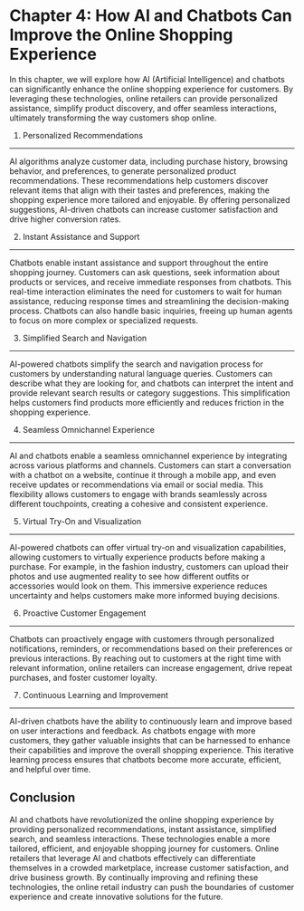 Chapter 4: How AI and Chatbots Can Improve the Online Shopping Experience
=========================================================================

In this chapter, we will explore how AI (Artificial Intelligence) and chatbots can significantly enhance the online shopping experience for customers. By leveraging these technologies, online retailers can provide personalized assistance, simplify product discovery, and offer seamless interactions, ultimately transforming the way customers shop online.

1. Personalized Recommendations
-------------------------------

AI algorithms analyze customer data, including purchase history, browsing behavior, and preferences, to generate personalized product recommendations. These recommendations help customers discover relevant items that align with their tastes and preferences, making the shopping experience more tailored and enjoyable. By offering personalized suggestions, AI-driven chatbots can increase customer satisfaction and drive higher conversion rates.

2. Instant Assistance and Support
---------------------------------

Chatbots enable instant assistance and support throughout the entire shopping journey. Customers can ask questions, seek information about products or services, and receive immediate responses from chatbots. This real-time interaction eliminates the need for customers to wait for human assistance, reducing response times and streamlining the decision-making process. Chatbots can also handle basic inquiries, freeing up human agents to focus on more complex or specialized requests.

3. Simplified Search and Navigation
-----------------------------------

AI-powered chatbots simplify the search and navigation process for customers by understanding natural language queries. Customers can describe what they are looking for, and chatbots can interpret the intent and provide relevant search results or category suggestions. This simplification helps customers find products more efficiently and reduces friction in the shopping experience.

4. Seamless Omnichannel Experience
----------------------------------

AI and chatbots enable a seamless omnichannel experience by integrating across various platforms and channels. Customers can start a conversation with a chatbot on a website, continue it through a mobile app, and even receive updates or recommendations via email or social media. This flexibility allows customers to engage with brands seamlessly across different touchpoints, creating a cohesive and consistent experience.

5. Virtual Try-On and Visualization
-----------------------------------

AI-powered chatbots can offer virtual try-on and visualization capabilities, allowing customers to virtually experience products before making a purchase. For example, in the fashion industry, customers can upload their photos and use augmented reality to see how different outfits or accessories would look on them. This immersive experience reduces uncertainty and helps customers make more informed buying decisions.

6. Proactive Customer Engagement
--------------------------------

Chatbots can proactively engage with customers through personalized notifications, reminders, or recommendations based on their preferences or previous interactions. By reaching out to customers at the right time with relevant information, online retailers can increase engagement, drive repeat purchases, and foster customer loyalty.

7. Continuous Learning and Improvement
--------------------------------------

AI-driven chatbots have the ability to continuously learn and improve based on user interactions and feedback. As chatbots engage with more customers, they gather valuable insights that can be harnessed to enhance their capabilities and improve the overall shopping experience. This iterative learning process ensures that chatbots become more accurate, efficient, and helpful over time.

Conclusion
----------

AI and chatbots have revolutionized the online shopping experience by providing personalized recommendations, instant assistance, simplified search, and seamless interactions. These technologies enable a more tailored, efficient, and enjoyable shopping journey for customers. Online retailers that leverage AI and chatbots effectively can differentiate themselves in a crowded marketplace, increase customer satisfaction, and drive business growth. By continually improving and refining these technologies, the online retail industry can push the boundaries of customer experience and create innovative solutions for the future.
